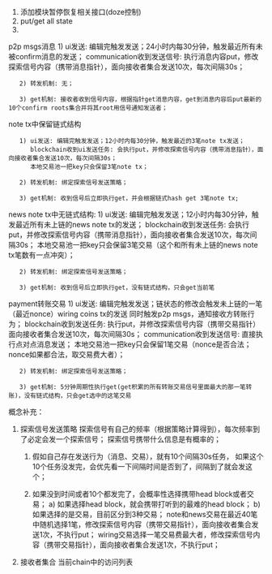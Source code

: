 1. 添加模块暂停恢复相关接口(doze控制)
2. put/get all state
3.    
   
   p2p msgs消息
       1) ui发送: 编辑完触发发送；24小时内每30分钟，触发最近所有未被confirm消息的发送；
          communication收到发送信号: 执行消息内容put，修改探索信号内容（携带消息指针），面向接收者集合发送10次，每次间隔30s；
		  
       2) 转发机制: 无；
	   
       3) get机制: 接收者收到信号内容，根据指针get消息内容，get到消息内容后put最新的10个confirm roots集合并将其root用信号通知发送者；

   note tx中保留链式结构
   
       1) ui发送: 编辑完触发发送；12小时内每30分钟，触发最近的3笔note tx发送；
          blockchain收到ui发送任务: 会执行put，并修改探索信号内容（携带消息指针），面向接收者集合发送10次，每次间隔30s；
          本地交易池一把key只会保留3笔note tx；
		  
       2) 转发机制: 绑定探索信号发送策略；
	   
       3) get机制: 收到信号后立即执行get，并会根据链式hash get 3笔note tx;

   news note tx中无链式结构:
       1) ui发送: 编辑完触发发送；12小时内每30分钟，触发最近所有未上链的news note tx的发送；
          blockchain收到发送任务: 会执行put，并修改探索信号内容（携带消息指针），面向接收者集合发送10次，每次间隔30s；
          本地交易池一把key只会保留3笔交易（这个和所有未上链的news note tx笔数有一点冲突）；
		  
       2) 转发机制: 绑定探索信号发送策略；
	   
       3) get机制: 收到信号后立即执行get，没有链式结构，只会get当前笔

   payment转账交易
       1) ui发送: 编辑完触发发送；链状态的修改会触发未上链的一笔（最近nonce）wiring coins tx的发送
	              同时触发p2p msgs，通知接收方转账行为；
          blockchain收到发送任务: 执行put，并修改探索信号内容（携带交易指针）面向接收者集合发送10次，每次间隔30s；
		  communication收到发送信号: 直接执行点对点消息发送；
		  本地交易池一把key只会保留1笔交易（nonce是否合法；nonce如果都合法，取交易费大者）；
		  
       2) 转发机制: 绑定探索信号发送策略；
	   
       3) get机制: 5分钟周期性执行get(get积累的所有转账交易信号里面最大的那一笔转账)，没有链式结构，只会get选中的这笔交易
   
   概念补充：
   
   1. 探索信号发送策略
      探索信号有自己的频率（根据策略计算得到），每次频率到了必定会发一个探索信号；
      探索信号携带什么信息是有概率的；
		1) 假如自己存在发送行为（消息、交易），就有10个间隔30s任务，
		   如果这个10个任务没发完，会优先看一下间隔时间是否到了，间隔到了就会发这个；
							 
	    2) 如果没到时间或者10个都发完了，会概率性选择携带head block或者交易；
			a) 如果选择head block，就会携带打听到的最难的head block；
			b) 如果选择的是交易，目前区分到3种交易；
				note和news交易在最近40笔中随机选择1笔，修改探索信号内容（携带交易指针），面向接收者集合发送1次，不执行put；
				wiring交易选择一笔交易费最大者，修改探索信号内容（携带交易指针），面向接收者集合发送1次，不执行put；
				
   2. 接收者集合
      当前chain中的访问列表

